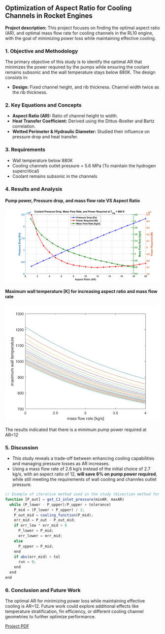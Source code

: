 ## Optimization of Aspect Ratio for Cooling Channels in Rocket Engines

**Project description:** This project focuses on finding the optimal aspect ratio (AR), and optimal mass flow rate for cooling channels in the RL10 engine, with the goal of minimizing power loss while maintaining effective cooling.

### 1. Objective and Methodology

The primary objective of this study is to identify the optimal AR that minimizes the power required by the pumps while ensuring the coolant remains subsonic and the wall temperature stays below 880K. The design consists in:
- **Design:** Fixed channel height, and rib thickness. Channel width twice as the rib thickness.

### 2. Key Equations and Concepts
- **Aspect Ratio (AR):** Ratio of channel height to width.
- **Heat Transfer Coefficient:** Derived using the Dittus-Boelter and Bartz correlation.
- **Wetted Perimeter & Hydraulic Diameter:** Studied their influence on pressure drop and heat transfer.

### 3. Requirements
- Wall temperature below 880K
- Cooling channels outlet pressure = 5.6 MPa (To maintain the hydrogen supercritical)
- Coolant remains subsonic in the channels

### 4. Results and Analysis
#### Pump power, Pressure drop, and mass flow rate VS Aspect Ratio 
![Graphical Results](images/plot7.jpg) <!--{:width="800px" height="300px"}-->
#### Maximum wall temperature [K] for increasing aspect ratio and mass flow rate
![Maximum wall temperature [K] for increasing aspect ratio and mass flow rate](images/plotAR.jpg)

The results indicated that there is a minimum pump power required at AR=12


### 5. Discussion

- This study reveals a trade-off between enhancing cooling capabilities and managing pressure losses as AR increases.
- Using a mass flow rate of 2.6 kg/s instead of the initial choice of 2.7 kg/s, with an aspect ratio of 12, **will save 6% on pump power required**, while still meeting the requirements of wall cooling and channles outlet pressure.

```javascript
// Example of iterative method used in the study (bisection method for pressure drop)
function [P_out] = get_CJ_inlet_pressure(minAR, maxAR)
  while (P_lower - P_upper)/P_upper > tolerance)
    P_mid = (P_lower + P_upper) / 2;
    P_out_mid = cooling_function(P_mid);
    err_mid = P_out - P_out_mid;
    if err_low * err_mid > 0
      P_lower = P_mid;
      err_lower = err_mid;
    else  
      P_upper = P_mid;
    end
    if abs(err_mid) < tol
      run = 0;
    end
  end
end
```
### 6. Conclusion and Future Work
The optimal AR for minimizing power loss while maintaining effective cooling is AR=12. Future work could explore additional effects like temperature stratification, fin efficiency, or different cooling channel geometries to further optimize performance.

[Project PDF](/pdf/Marco_Nanni_Presentation_Portfolio.pdf)
